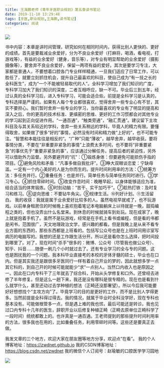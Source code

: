 ```yaml
---
title: 王海鹏老师《青年牙医职业规划》第五章读书笔记
date: 2019-11-10 13:29:48
tags: [牙医,职业规划,王海鹏,读书笔记]
categories: 阅读
---
```

![](https://zymblog-1258069789.cos.ap-chengdu.myqcloud.com/blog0166-qnyygh/whp.jpg)

书中内容：本章是讲时间管理，研究如何在相同时间内，获得比别人更快的、更好的成绩。首先是要裁减业余爱好，分为不良业余爱好（打麻将，喝酒，看电视，打游戏等），有益的业余爱好（健身，音乐等），对专业有明显帮助的业余爱好（摄影摄像等），要舍弃不良业余爱好，保留一两项有益的爱好。其次是要学习专注，大家都是普通人，不要想着口腔各门专业样样精通，一旦我们适应了日常工作，可以胜任了，就要立刻抓住机会，提升自己最喜欢的科目，使自己成为“有一技之长的全科医生”，成为“一个不能被轻易取代的人”。全科学习增加了我们知识的广度，专科学习加大了我们知识的深度，二者互相呼应，缺一不可。毕业后三到五年，经过认真的全科学习后，进入专科学习，可能会适合些。前提是全科学习是认真的，专科选择是严谨的。如果有人每个专业都很喜欢，觉得舍弃一些专业心有不甘，其实不要担心。我们暂时舍弃一些专业的学习，当你最喜欢的专业有了明显的提高和深入之后，你的更高的技术标准、更缜密的思维、更好的工作习惯都会对其他专业的学习起到正向促进作用。“一通百通”，“触类旁通”，“融汇贯通”。建议留下主攻科目及与其关系较近的学科，舍弃一些关系稍远的学科，毕竟人的精力有限。要懂得取舍，如果做了很多“好的”事情，必然没有时间和精力做“上好的”，也不可能专注。“智慧和本能往往是相反的”。“广种”只能“薄收”，越早舍弃，越早收获。要将事情分类，不要在“非重要非紧急的事情”上浪费太多时间，也不要将“非重要紧急”的事优先于“重要非紧急的事”，应该通过分解任务，提高后者的紧迫性，另外可以借助外力监督。另外要避开的“坑”：①锻炼身体：但要避免可能损伤手指的项目。②避免风险和矛盾：“凡事多做自我批评”。③睁大双眼谈恋爱：宁缺毋滥。一定有一个内心美好的人是为你而生的。提升时间利用率的方法：①统筹方法：多任务并行。②重叠任务：也是并行。简单任务与简单任务同时进行。③学习专心。④抓住零碎时间。⑤改变作息时间：晚睡早起，以身体能够适应为准，结合适当的体育锻炼。⑥时刻动脑：“苦干、实干加巧干”。⑦趁热打铁：及时复习和练习。⑧逆向思维：不要钻牛角尖。⑨规律生活。⑩列好计划。⑪生活留白。
我的收获：我就是属于业余爱好比较多的人。虽然电视早就戒了，也不玩游戏。以前单身租房住的时候晚上喜欢抱着笔记本电脑躺床上以待就是一晚，鼓捣编程之类的，但也没弄出什么名堂来。到休息的时候就骑车到处玩。现在成家了，晚上就是抱着手机了。虽然不是玩游戏，经常是在手机上看书或编程，但是看的书都是闲书，范围很广，天文地理政治文学，感兴趣的都看。但是我晚上是从来不看专业方面的东西的，那些东西都是上班看的。包括写公众号也是在上班时间用诊室写病历的电脑写的。我想的还是工作跟生活分开。所以还是看你怎么选择，把时间投到哪里了。对了，现在时间“杀手”很多的：微博、公众号（尽管我也做公众号）、知乎、抖音.......随便一刷几个小时就过去了。还有专业学习的全与专的问题。这也是困扰我的一个问题。我本科毕业直接考的本校的牙体牙髓的硕士，毕业也在口内。但是其实我还是跟很多牙医同行一样有着自己开业的梦的，因此就想多学一点其它科的，到自己开的时候可能就能少“求”一点别人。当然口内收入也是原因之一。因此在口内专科干了三年就去了综合科，开始从头学修复和口外。还曾经去进修了半年修复。但是这么一趟下来，我还是没有哪科是很专精的。现在也是看到什么就学什么，甚至还动过去学种植的想法（正畸还没那奢望）。所以今后我可能要好好想想找个“主攻方向”了。毕竟学习的目的是更好的工作，而不是比别人学得更多。当然前提是全科得过得去。我的情况，就属于毕业时全科没学好，现在专科也基本没有。可能做根管多一点，但是遇上难的我也怵，最后可能还是转诊。我也见过口内专科十几年的医生，辞职开业以后修复种植正畸（正畸去原单位正畸科学了一段时间）统统都敢上的。也许真是一通百通。王老师提到的那些提升时间利用率的方法，很多我也在用的，比如重叠任务，利用零碎时间等。这些还是要真正去做。

我发文章的三个地方，欢迎大家在朋友圈等地方分享，欢迎点“在看”。
我的个人博客地址：https://zwdnet.github.io
我的CSDN博客地址：https://blog.csdn.net/zwdnet
我的微信个人订阅号：赵瑜敏的口腔医学学习园地


![](https://zymblog-1258069789.cos.ap-chengdu.myqcloud.com/other/wx.jpg)